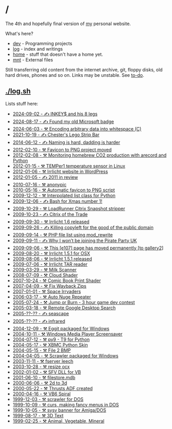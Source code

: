 # /

The 4th and hopefully final version of [my](/home/gaz) personal website.

What's here?

* [dev](dev) -
  Programming projects
* [log](log) -
  index and writings
* [home](home) -
  stuff that doesn't have a home yet.
* [mnt](mnt) -
  External files

Still transferring old content from the internet archive, git, floppy disks, old
hard drives, phones and so on. Links may be unstable. See
[to-do](/home/gaz/Documents/todo).

## [./log.sh](log.sh)

Lists stuff here:

* [2024-09-02 - ✍️ INKEY$ and his 8 legs](/dev/basic/illiterate-computing)
* [2024-08-17 - ✍️ Found my old Microsoft badge](log/2024/08/lsa-vs-tvp)
* [2024-06-03 - ⚒️ Encoding arbitrary data into whitespace (C)](log/2024/06/obfuspace)
* [2021-10-19 - ✍️ Chester's Lego Strip Bar](log/2021/10/chest-er)
* [2014-06-12 - ✍️ Naming is hard, dadding is harder](log/2014/jess)
* [2012-02-10 - ⚒️ Favicon to PNG project moved](log/2012/02/favicon-to-png)
* [2012-02-08 - ⚒️ Monitoring homebrew CO2 production with arecord and Python](log/2012/02/airlock-mic-project)
* [2012-01-15 - ⚒️ TEMPer1 temperature sensor in Linux](log/2012/01/temper1-ubuntu)
* [2012-01-06 - ⚒️ Irrlicht website in WordPress](log/2012/01/irrcliht-website-update)
* [2012-01-05 - ✍️ 2011 in review](log/2012/01/2011)
* [2010-07-16 - ⚒️ anonypic](/dev/java/anonypic)
* [2010-05-16 - ⚒️ Automatic favicon to PNG script](log/2010/05/favicon-to-png)
* [2009-12-12 - ⚒️ Interpolated list class for Python](log/2009/12/interpolist)
* [2009-12-06 - ✍️ Bash for Xmas number 1!](log/2009/12/ratm)
* [2009-10-29 - ⚒️ LoadRunner Citrix Snapshot stripper](log/2009/10/lr-citrix)
* [2009-10-23 - ✍️ Citrix of the Trade](log/2009/10/citricks)
* [2009-09-30 - ⚒️ Irrlicht 1.6 released](log/2009/09/irrlicht-1-6-released)
* [2009-09-26 - ✍️ Killing copyleft for the good of the public domain](log/2009/09/kill-copyleft-pd)
* [2009-09-14 - ⚒️ PHP file list using mod_rewrite](log/2009/09/file-list)
* [2009-09-11 - ✍️ Why I won’t be joining the Pirate Party UK](log/2009/09/ppuk-fail)
* [2009-09-06 - ⚒️ This [e107] page has moved permanently [to gallery2]](log/2009/09/http-301)
* [2009-08-20 - ⚒️ Irrlicht 1.5.1 for OSX](log/2009/08/irrcliht-1-5-1-osx)
* [2009-08-06 - ⚒️ Irrlicht 1.5.1 released](log/2009/08/irrlicht-1-5-1-released)
* [2009-07-06 - ⚒️ Irrlicht TAR reader](log/2009/06/tar-reader)
* [2009-03-29 - ⚒️ Milk Scanner](log/2009/03/milk-scanner)
* [2008-07-09 - ⚒️ Cloud Shader](/dev/glsl)
* [2007-10-24 - ⚒️ Comic Book Print Shader](/dev/glsl)
* [2007-04-09 - ⚒️ Fix Wayback Zips](/dev/c/wayback-zip)
* [2007-01-01 - ⚒️ Space Irrvaders](/dev/c++/irrvaders)
* [2006-03-17 - ⚒️ Auto Nuge Repeater](/dev/vb/auto-nudge-repeater)
* [2005-07-24 - ⚒️ Jump or Burn - 3 hour game dev contest](/dev/c++/jumporburn)
* [2005-03-18 - ⚒️ Remote Google Desktop Search](/dev/python/rgds)
* [2005-??-?? - ✍️ seascape](log/2005/seascape)
* [2005-??-?? - ✍️ infrared](log/2005/infrared)
* [2004-12-09 - ⚒️ Eggit packaged for Windows](/dev/amos/eggit)
* [2004-10-11 - ⚒️ Windows Media Player Screensaver](/dev/vb/wmp-scr)
* [2004-07-12 - ⚒️ py9 - T9 for Python](/dev/python/py9)
* [2004-05-17 - ⚒️ XBMC Python Skin](/dev/python/xbmc/skin)
* [2004-05-15 - ⚒️ File 2 BMP](/dev/vb/file2bmp)
* [2004-04-05 - ⚒️ Scrawler packaged for Windows](/dev/amos/scrawler)
* [2003-11-11 - ⚒️ fserver leech](/dev/mirc)
* [2003-10-28 - ⚒️ resize ocx](/dev/vb/resize)
* [2002-01-02 - ⚒️ SFV DLL for VB](/dev/c/sfv-dll)
* [2001-06-10 - ⚒️ filestore.mdb](/dev/vb/filestore)
* [2000-06-06 - ⚒️ 2d to 3d](/dev/vb/2d23d)
* [2000-05-22 - ⚒️ Thrusts ADF created](/dev/amos/thrusts)
* [2000-04-16 - ⚒️ VB6 Spiral](/dev/vb/spiral)
* [1999-12-03 - ⚒️ scrawler for DOS](/dev/amos/scrawler)
* [1999-10-09 - ⚒️ curs, making fancy menus in DOS](/dev/c/curs)
* [1999-10-05 - ⚒️ sysv banner for Amiga/DOS](/dev/c/banner)
* [1999-08-17 - ⚒️ 3D Text](/dev/c/textrot)
* [1999-02-25 - ⚒️ Animal, Vegetable, Mineral](/dev/c/avm)
